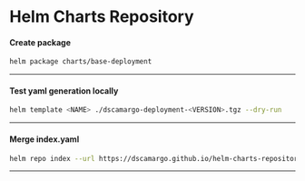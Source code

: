 # Helm Charts Repository

#### Create package

```bash
helm package charts/base-deployment
```

---

#### Test yaml generation locally

```bash
helm template <NAME> ./dscamargo-deployment-<VERSION>.tgz --dry-run
```

---

#### Merge index.yaml

```bash
helm repo index --url https://dscamargo.github.io/helm-charts-repository --merge index.yaml .
```

---
